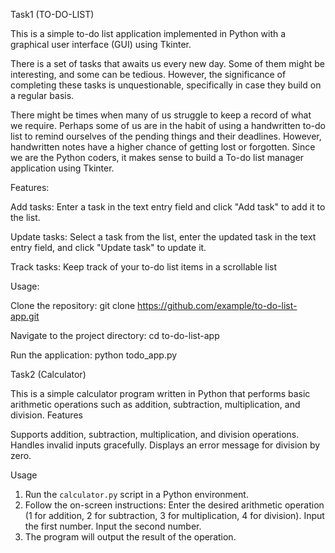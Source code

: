 Task1 (TO-DO-LIST)

This is a simple to-do list application implemented in Python with a graphical user interface (GUI) using Tkinter.

There is a set of tasks that awaits us every new day. Some of them might be interesting, and some can be tedious. However, the significance of completing these tasks is unquestionable, specifically in case they build on a regular basis.

There might be times when many of us struggle to keep a record of what we require. Perhaps some of us are in the habit of using a handwritten to-do list to remind ourselves of the pending things and their deadlines. However, handwritten notes have a higher chance of getting lost or forgotten. Since we are the Python coders, it makes sense to build a To-do list manager application using Tkinter.

Features:

Add tasks: Enter a task in the text entry field and click "Add task" to add it to the list.

Update tasks: Select a task from the list, enter the updated task in the text entry field, and click "Update task" to update it.

Track tasks: Keep track of your to-do list items in a scrollable list

Usage:

Clone the repository:
git clone https://github.com/example/to-do-list-app.git

Navigate to the project directory:
cd to-do-list-app

Run the application:
python todo_app.py





Task2 (Calculator)

This is a simple calculator program written in Python that performs basic arithmetic operations such as addition, subtraction, multiplication, and division.
Features

Supports addition, subtraction, multiplication, and division operations.
Handles invalid inputs gracefully.
Displays an error message for division by zero.

 Usage
1. Run the `calculator.py` script in a Python environment.
2. Follow the on-screen instructions:
   Enter the desired arithmetic operation (1 for addition, 2 for subtraction, 3 for multiplication, 4 for division).
   Input the first number.
   Input the second number.
3. The program will output the result of the operation.




